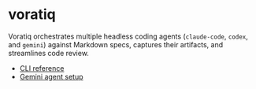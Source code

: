 # voratiq

Voratiq orchestrates multiple headless coding agents (`claude-code`, `codex`, and `gemini`) against Markdown specs, captures their artifacts, and streamlines code review.

- [CLI reference](docs/cli-reference.md)
- [Gemini agent setup](docs/agents/gemini.md)
